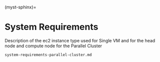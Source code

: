 (myst-sphinx)=

# System Requirements

Description of the ec2 instance type used for Single VM and for the head node and compute node for the Parallel Cluster

```{toctree}
system-requirements-parallel-cluster.md
```
